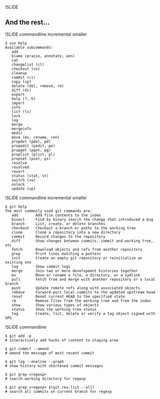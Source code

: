 !SLIDE
## And the rest... ##

!SLIDE commandline incremental smaller

	$ svn help
	Available subcommands:
	   add
	   blame (praise, annotate, ann)
	   cat
	   changelist (cl)
	   checkout (co)
	   cleanup
	   commit (ci)
	   copy (cp)
	   delete (del, remove, rm)
	   diff (di)
	   export
	   help (?, h)
	   import
	   info
	   list (ls)
	   lock
	   log
	   merge
	   mergeinfo
	   mkdir
	   move (mv, rename, ren)
	   propdel (pdel, pd)
	   propedit (pedit, pe)
	   propget (pget, pg)
	   proplist (plist, pl)
	   propset (pset, ps)
	   resolve
	   resolved
	   revert
	   status (stat, st)
	   switch (sw)
	   unlock
	   update (up)

!SLIDE commandline incremental smaller

	$ git help
	The most commonly used git commands are:
	   add        Add file contents to the index
	   bisect     Find by binary search the change that introduced a bug
	   branch     List, create, or delete branches
	   checkout   Checkout a branch or paths to the working tree
	   clone      Clone a repository into a new directory
	   commit     Record changes to the repository
	   diff       Show changes between commits, commit and working tree, etc
	   fetch      Download objects and refs from another repository
	   grep       Print lines matching a pattern
	   init       Create an empty git repository or reinitialize an existing one
	   log        Show commit logs
	   merge      Join two or more development histories together
	   mv         Move or rename a file, a directory, or a symlink
	   pull       Fetch from and merge with another repository or a local branch
	   push       Update remote refs along with associated objects
	   rebase     Forward-port local commits to the updated upstream head
	   reset      Reset current HEAD to the specified state
	   rm         Remove files from the working tree and from the index
	   show       Show various types of objects
	   status     Show the working tree status
	   tag        Create, list, delete or verify a tag object signed with GPG

!SLIDE commandline

	$ git add -p
	# interactively add hunks of content to staging area

	$ git commit --amend
	# amend the message of most recent commit

	$ git log --oneline --graph
	# show history with shortened commit messages

	$ git grep <regexp>
	# search working directory for regexp

	$ git grep <regexp> $(git rev-list --all)
	# search all commits on current branch for regexp
